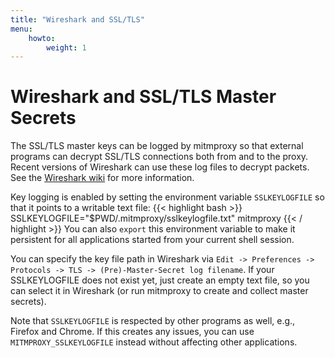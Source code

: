 ```yaml
---
title: "Wireshark and SSL/TLS"
menu:
    howto:
        weight: 1
---
```


# Wireshark and SSL/TLS Master Secrets

The SSL/TLS master keys can be logged by mitmproxy so that external programs can
decrypt SSL/TLS connections both from and to the proxy. Recent versions of
Wireshark can use these log files to decrypt packets. See the [Wireshark wiki](https://wiki.wireshark.org/SSL#Using_the_.28Pre.29-Master-Secret) for more information.

Key logging is enabled by setting the environment variable `SSLKEYLOGFILE` so
that it points to a writable text file:
{{< highlight bash  >}}
SSLKEYLOGFILE="$PWD/.mitmproxy/sslkeylogfile.txt" mitmproxy
{{< / highlight >}}
You can also `export` this environment variable to make it persistent for all applications started from your current shell session.

You can specify the key file path in Wireshark via `Edit -> Preferences ->
Protocols -> TLS -> (Pre)-Master-Secret log filename`. If your SSLKEYLOGFILE
does not exist yet, just create an empty text file, so you can select it in
Wireshark (or run mitmproxy to create and collect master secrets).

Note that `SSLKEYLOGFILE` is respected by other programs as well, e.g., Firefox
and Chrome. If this creates any issues, you can use `MITMPROXY_SSLKEYLOGFILE`
instead without affecting other applications.
